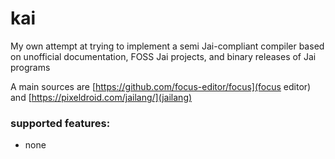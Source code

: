# kai
My own attempt at trying to implement a semi Jai-compliant compiler based on unofficial documentation, FOSS Jai projects, and binary releases of Jai programs

A main sources are [https://github.com/focus-editor/focus](focus editor) and [https://pixeldroid.com/jailang/](jailang)

### supported features:
- none
